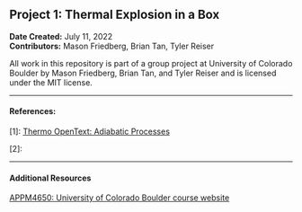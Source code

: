 ## Project 1: Thermal Explosion in a Box  
**Date Created:** July 11, 2022    
**Contributors:** Mason Friedberg, Brian Tan, Tyler Reiser     

All work in this repository is part of a group project at University of Colorado Boulder by Mason Friedberg, Brian Tan, and Tyler Reiser and is licensed under the MIT license.

--- 

#### References:

[1]: [Thermo OpenText: Adiabatic Processes](https://opentextbc.ca/universityphysicsv2openstax/chapter/adiabatic-processes-for-an-ideal-gas/)

[2]:  

---

#### Additional Resources
[APPM4650: University of Colorado Boulder course website](https://spot.colorado.edu/~adam/4650_2022Sum/index.html)   

